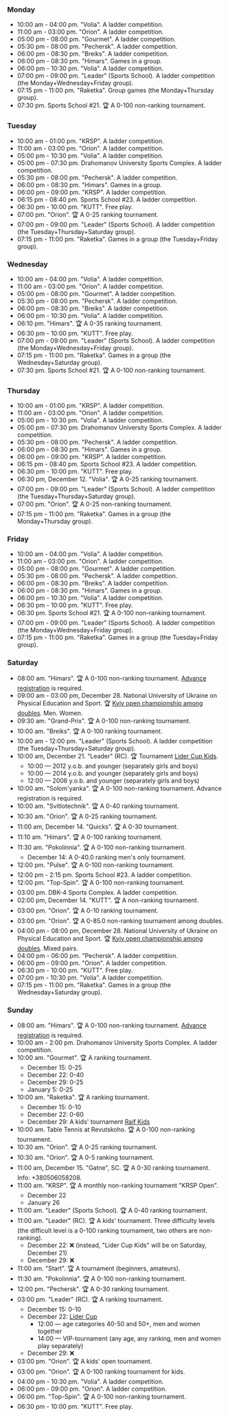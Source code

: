 
<h3 id="monday">Monday</h3>

* 10:00 am - 04:00 pm. "Volia". A ladder competition.
* 11:00 am - 03:00 pm. "Orion". A ladder competition.
* 05:00 pm - 08:00 pm. "Gourmet". A ladder competition.
* 05:30 pm - 08:00 pm. "Pechersk". A ladder competition.
* 06:00 pm - 08:30 pm. "Breiks". A ladder competition.
* 06:00 pm - 08:30 pm. "Himars". Games in a group.
* 06:00 pm - 10:30 pm. "Volia". A ladder competition.
* 07:00 pm - 09:00 pm. "Leader" (Sports School). A ladder competition (the Monday+Wednesday+Friday group).
* 07:15 pm - 11:00 pm. "Raketka". Group games (the Monday+Thursday group).
* 07:30 pm. Sports School #21. 🏆 A 0-100 non-ranking tournament.

<h3 id="tuesday">Tuesday</h3>

* 10:00 am - 01:00 pm. "KRSP". A ladder competition.
* 11:00 am - 03:00 pm. "Orion". A ladder competition.
* 05:00 pm - 10:30 pm. "Volia". A ladder competition.
* 05:00 pm - 07:30 pm. Drahomanov University Sports Complex. A ladder competition.
* 05:30 pm - 08:00 pm. "Pechersk". A ladder competition.
* 06:00 pm - 08:30 pm. "Himars". Games in a group.
* 06:00 pm - 09:00 pm. "KRSP". A ladder competition.
* 06:15 pm - 08:40 pm. Sports School #23. A ladder competition.
* 06:30 pm - 10:00 pm. "KUTT". Free play.
* 07:00 pm. "Orion". 🏆 A 0-25 ranking tournament.
* 07:00 pm - 09:00 pm. "Leader" (Sports School). A ladder competition (the Tuesday+Thursday+Saturday group).
* 07:15 pm - 11:00 pm. "Raketka". Games in a group (the Tuesday+Friday group).

<h3 id="wednesday">Wednesday</h3>

* 10:00 am - 04:00 pm. "Volia". A ladder competition.
* 11:00 am - 03:00 pm. "Orion". A ladder competition.
* 05:00 pm - 08:00 pm. "Gourmet". A ladder competition.
* 05:30 pm - 08:00 pm. "Pechersk". A ladder competition.
* 06:00 pm - 08:30 pm. "Breiks". A ladder competition.
* 06:00 pm - 10:30 pm. "Volia". A ladder competition.
* 06:10 pm. "Himars". 🏆 A 0-35 ranking tournament.
* 06:30 pm - 10:00 pm. "KUTT". Free play.
* 07:00 pm - 09:00 pm. "Leader" (Sports School). A ladder competition (the Monday+Wednesday+Friday group).
* 07:15 pm - 11:00 pm. "Raketka". Games in a group (the Wednesday+Saturday group).
* 07:30 pm. Sports School #21. 🏆 A 0-100 non-ranking tournament.

<h3 id="thursday">Thursday</h3>

* 10:00 am - 01:00 pm. "KRSP". A ladder competition.
* 11:00 am - 03:00 pm. "Orion". A ladder competition.
* 05:00 pm - 10:30 pm. "Volia". A ladder competition.
* 05:00 pm - 07:30 pm. Drahomanov University Sports Complex. A ladder competition.
* 05:30 pm - 08:00 pm. "Pechersk". A ladder competition.
* 06:00 pm - 08:30 pm. "Himars". Games in a group.
* 06:00 pm - 09:00 pm. "KRSP". A ladder competition.
* 06:15 pm - 08:40 pm. Sports School #23. A ladder competition.
* 06:30 pm - 10:00 pm. "KUTT". Free play.
* 06:30 pm, December 12. "Volia". 🏆 A 0-25 ranking tournament.
* 07:00 pm - 09:00 pm. "Leader" (Sports School). A ladder competition (the Tuesday+Thursday+Saturday group).
* 07:00 pm. "Orion". 🏆 A 0-25 non-ranking tournament.
* 07:15 pm - 11:00 pm. "Raketka". Games in a group (the Monday+Thursday group).

<h3 id="friday">Friday</h3>

* 10:00 am - 04:00 pm. "Volia". A ladder competition.
* 11:00 am - 03:00 pm. "Orion". A ladder competition.
* 05:00 pm - 08:00 pm. "Gourmet". A ladder competition.
* 05:30 pm - 08:00 pm. "Pechersk". A ladder competition.
* 06:00 pm - 08:30 pm. "Breiks". A ladder competition.
* 06:00 pm - 08:30 pm. "Himars". Games in a group.
* 06:00 pm - 10:30 pm. "Volia". A ladder competition.
* 06:30 pm - 10:00 pm. "KUTT". Free play.
* 06:30 pm. Sports School #21. 🏆 A 0-100 non-ranking tournament.
* 07:00 pm - 09:00 pm. "Leader" (Sports School). A ladder competition (the Monday+Wednesday+Friday group).
* 07:15 pm - 11:00 pm. "Raketka". Games in a group (the Tuesday+Friday group).

<h3 id="saturday">Saturday</h3>

* 08:00 am. "Himars". 🏆 A 0-100 non-ranking tournament. [Advance registration](https://t.me/+yOOJ3CrdhyBjNzhi) is required.
* 09:00 am - 03:00 pm, December 28. National University of Ukraine on Physical Education and Sport. 🏆 [Kyiv open championship among doubles](https://t.me/ttkiev/511). Men. Women.
* 09:30 am. "Grand-Prix". 🏆 A 0-100 non-ranking tournament.
* 10:00 am. "Breiks". 🏆 A 0-100 ranking tournament.
* 10:00 am - 12:00 pm. "Leader" (Sports School). A ladder competition (the Tuesday+Thursday+Saturday group).
* 10:00 am, December 21. "Leader" (RC). 🏆 Tournament [Lider Cup Kids](https://t.me/c/2033495364/427).
  * 10:00 &mdash; 2012 y.o.b. and younger (separately girls and boys)
  * 10:00 &mdash; 2014 y.o.b. and younger (separately girls and boys)
  * 12:00 &mdash; 2006 y.o.b. and younger (separately girls and boys)
* 10:00 am. "Solom'yanka". 🏆 A 0-100 non-ranking tournament. Advance registration is required.
* 10:00 am. "Svitlotechnik". 🏆 A 0-40 ranking tournament.
* 10:30 am. "Orion". 🏆 A 0-25 ranking tournament.
* 11:00 am, December 14. "Quicks". 🏆 A 0-30 tournament.
* 11:10 am. "Himars". 🏆 A 0-100 ranking tournament.
* 11:30 am. "Pokolinnia". 🏆 A 0-100 non-ranking tournament.
  * December 14: A 0-40.0 ranking men's only tournament.
* 12:00 pm. "Pulse". 🏆 A 0-100 non-ranking tournament.
* 12:00 pm - 2:15 pm. Sports School #23. A ladder competition.
* 12:00 pm. "Top-Spin". 🏆 A 0-100 non-ranking tournament.
* 03:00 pm. DBK-4 Sports Complex. A ladder competition.
* 02:00 pm, December 14. "KUTT". 🏆 A non-ranking tournament.
* 03:00 pm. "Orion". 🏆 A 0-10 ranking tournament.
* 03:00 pm. "Orion". 🏆 A 0-85.0 non-ranking tournament among doubles.
* 04:00 pm - 08:00 pm, December 28. National University of Ukraine on Physical Education and Sport. 🏆 [Kyiv open championship among doubles](https://t.me/ttkiev/511). Mixed pairs.
* 04:00 pm - 06:00 pm. "Pechersk". A ladder competition.
* 06:00 pm - 09:00 pm. "Orion". A ladder competition.
* 06:30 pm - 10:00 pm. "KUTT". Free play.
* 07:00 pm - 10:30 pm. "Volia". A ladder competition.
* 07:15 pm - 11:00 pm. "Raketka". Games in a group (the Wednesday+Saturday group).

<h3 id="sunday">Sunday</h3>

* 08:00 am. "Himars". 🏆 A 0-100 non-ranking tournament. [Advance registration](https://t.me/+yOOJ3CrdhyBjNzhi) is required.
* 10:00 am - 2:00 pm. Drahomanov University Sports Complex. A ladder competition.
* 10:00 am. "Gourmet". 🏆 A ranking tournament.
  * December 15: 0-25
  * December 22: 0-40
  * December 29: 0-25
  * January 5: 0-25
* 10:00 am. "Raketka". 🏆 A ranking tournament.
  * December 15: 0-10
  * December 22: 0-60
  * December 29: A kids' tournament [Raif Kids](https://t.me/c/1981806449/943)
* 10:00 am. Table Tennis at Revutskoho. 🏆 A 0-100 non-ranking tournament.
* 10:30 am. "Orion". 🏆 A 0-25 ranking tournament.
* 10:30 am. "Orion". 🏆 A 0-5 ranking tournament.
* 11:00 am, December 15. "Gatne", SC. 🏆 A 0-30 ranking tournament. Info: +380506058208.
* 11:00 am. "KRSP". 🏆 A monthly non-ranking tournament "KRSP Open".
  * December 22
  * January 26
* 11:00 am. "Leader" (Sports School). 🏆 A 0-40 ranking tournament.
* 11:00 am. "Leader" (RC). 🏆 A kids' tournament. Three difficulty levels (the difficult level is a 0-100 ranking tournament, two others are non-ranking).
  * December 22: ❌ (instead, "Lider Cup Kids" will be on Saturday, December 21)
  * December 29: ❌
* 11:00 am. "Start". 🏆 A tournament (beginners, amateurs).
* 11:30 am. "Pokolinnia". 🏆 A 0-100 non-ranking tournament.
* 12:00 pm. "Pechersk". 🏆 A 0-30 ranking tournament.
* 03:00 pm. "Leader" (RC). 🏆 A ranking tournament.
  * December 15: 0-10
  * December 22: [Lider Cup](https://t.me/c/2053064289/690)
    * 12:00 &mdash; age categories 40-50 and 50+, men and women together
    * 14:00 &mdash; VIP-tournament (any age, any ranking, men and women play separately)
  * December 29: ❌
* 03:00 pm. "Orion". 🏆 A kids' open tournament.
* 03:00 pm. "Orion". 🏆 A 0-100 ranking tournament for kids.
* 04:00 pm - 10:30 pm. "Volia". A ladder competition.
* 06:00 pm - 09:00 pm. "Orion". A ladder competition.
* 06:00 pm. "Top-Spin". 🏆 A 0-100 non-ranking tournament.
* 06:30 pm - 10:00 pm. "KUTT". Free play.
